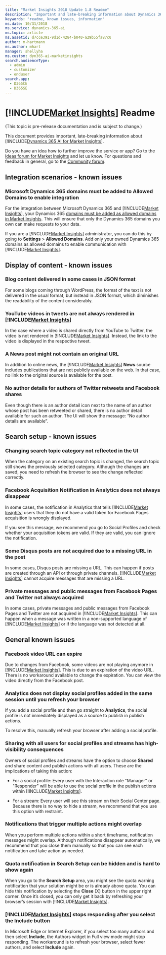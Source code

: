 ```yaml
---
title: "Market Insights 2018 Update 1.8 Readme"
description: "Important and late-breaking information about Dynamics 365 AI for Market Insights"
keywords: "readme, known issues, information"
ms.date: 10/31/2018
ms.service: dynamics-365-ai
ms.topic: article
ms.assetid: d7cce391-9d1d-4284-b040-a29b55fa87c0
author: m-hartmann
ms.author: mhart
manager: shellyha
ms.custom: dyn365-ai-marketinsights
search.audienceType: 
  - admin
  - customizer
  - enduser
search.app: 
  - D365CE
  - D365SE
---
```


# [!INCLUDE[Market Insights](../includes/pn-market-insights-short.md)] Readme

(This topic is pre-release documentation and is subject to change.)

This document provides important, late-breaking information about [!INCLUDE[Dynamics 365 AI for Market Insights](../includes/pn-market-insights-long.md)].

Do you have an idea how to further improve the service or app? Go to the [Ideas forum for Market Insights](https://experience.dynamics.com/ideas/list/?forum=0a0bebf4-8bef-e511-80ba-00155d03a726) and let us know. For questions and feedback in general, go to the [Community forum](https://community.dynamics.com/crm/f/752).

## Integration scenarios - known issues

### Microsoft Dynamics 365 domains must be added to Allowed Domains to enable integration

For the integration between Microsoft Dynamics 365 and [!INCLUDE[Market Insights](../includes/pn-market-insights-short.md)], your Dynamics 365 [domains must be added as allowed domains in Market Insights](connect-other-domains.md). This will ensure that only the Dynamics 365 domains you own can make requests to your data.

If you are a [!INCLUDE[Market Insights](../includes/pn-market-insights-short.md)] administrator, you can do this by going to **Settings** \> **Allowed Domains**. Add only your owned Dynamics 365 domains as allowed domains to enable communication with [!INCLUDE[Market Insights](../includes/pn-market-insights-short.md)].

## Display of content - known issues

### Blog content delivered in some cases in JSON format

For some blogs coming through WordPress, the format of the text is not delivered in the usual format, but instead in JSON format, which diminishes the readability of the content considerably.

### YouTube videos in tweets are not always rendered in [!INCLUDE[Market Insights](../includes/pn-market-insights-short.md)]

In the case where a video is shared directly from YouTube to Twitter, the video is not rendered in [!INCLUDE[Market Insights](../includes/pn-market-insights-short.md)]. Instead, the link to the video is displayed in the respective tweet.

### A News post might not contain an original URL

In addition to online news, the [!INCLUDE[Market Insights](../includes/pn-market-insights-short.md)] **News** source includes publications that are not publicly available on the web. In that case, no link to the original source is available for the post.

### No author details for authors of Twitter retweets and Facebook shares

Even though there is an author detail icon next to the name of an author whose post has been retweeted or shared, there is no author detail available for such an author. The UI will show the message: “No author details are available”.

## Search setup - known issues

### Changing search topic category not reflected in the UI   

When the category on an existing search topic is changed, the search topic still shows the previously selected category. Although the changes are saved, you need to refresh the browser to see the change reflected correctly. 

### Facebook Acquisition Notification in Analytics does not always disappear

In some cases, the notification in Analytics that tells [!INCLUDE[Market Insights](../includes/pn-market-insights-short.md)] users that they do not have a valid token for Facebook Pages acquisition is wrongly displayed.

If you see this message, we recommend you go to Social Profiles and check whether your acquisition tokens are valid. If they are valid, you can ignore the notification.

### Some Disqus posts are not acquired due to a missing URL in the post

In some cases, Disqus posts are missing a URL. This can happen if posts are created through an API or through private channels. [!INCLUDE[Market Insights](../includes/pn-market-insights-short.md)] cannot acquire messages that are missing a URL.

### Private messages and public messages from Facebook Pages and Twitter not always acquired

In some cases, private messages and public messages from Facebook Pages and Twitter are not acquired in [!INCLUDE[Market Insights](../includes/pn-market-insights-short.md)]. This can happen when a message was written in a non-supported language of [!INCLUDE[Market Insights](../includes/pn-market-insights-short.md)] or if the language was not detected at all.

## General known issues

### Facebook video URL can expire

Due to changes from Facebook, some videos are not playing anymore in [!INCLUDE[Market Insights](../includes/pn-market-insights-short.md)]. This is due to an expiration of the video URL. There is no workaround available to change the expiration. You can view the video directly from the Facebook post.

### Analytics does not display social profiles added in the same session until you refresh your browser

If you add a social profile and then go straight to **Analytics**, the social profile is not immediately displayed as a source to publish in publish actions.

To resolve this, manually refresh your browser after adding a social profile.

### Sharing with all users for social profiles and streams has high-visibility consequences

Owners of social profiles and streams have the option to choose **Shared** and share content and publish actions with all users. These are the implications of taking this action:

-   For a social profile: Every user with the Interaction role "Manager" or "Responder" will be able to use the social profile in the publish actions within [!INCLUDE[Market Insights](../includes/pn-market-insights-short.md)].

-   For a stream: Every user will see this stream on their Social Center page. Because there is no way to hide a stream, we recommend that you use this option with restraint.

### Notifications that trigger multiple actions might overlap

When you perform multiple actions within a short timeframe, notification messages might overlap. Although notifications disappear automatically, we recommend that you close them manually so that you can see each notification and take action as needed.

### Quota notification in Search Setup can be hidden and is hard to show again

When you go to the **Search Setup** area, you might see the quota warning notification that your solution might be or is already above quota. You can hide this notification by selecting the **Close** (X) button in the upper right corner. Once it’s closed, you can only get it back by refreshing your browser’s session with [!INCLUDE[Market Insights](../includes/pn-market-insights-short.md)].

### [!INCLUDE[Market Insights](../includes/pn-market-insights-short.md)] stops responding after you select the Include button

In Microsoft Edge or Internet Explorer, if you select too many authors and then select **Include**, the Authors widget in Full view mode might stop responding. The workaround is to refresh your browser, select fewer authors, and select **Include** again.
